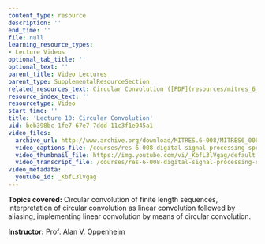 ```yaml
---
content_type: resource
description: ''
end_time: ''
file: null
learning_resource_types:
- Lecture Videos
optional_tab_title: ''
optional_text: ''
parent_title: Video Lectures
parent_type: SupplementalResourceSection
related_resources_text: Circular Convolution ([PDF](resources/mitres_6_008s11_lec10-1))
resource_index_text: ''
resourcetype: Video
start_time: ''
title: 'Lecture 10: Circular Convolution'
uid: beb398bc-1fe7-67e7-7ddd-11c3f1e945a1
video_files:
  archive_url: http://www.archive.org/download/MITRES.6-008/MITRES6_008_lec10_300k.mp4
  video_captions_file: /courses/res-6-008-digital-signal-processing-spring-2011/87415cf3a4365a219a1156ad4870b3c8_KbfL3lVgag.vtt
  video_thumbnail_file: https://img.youtube.com/vi/_KbfL3lVgag/default.jpg
  video_transcript_file: /courses/res-6-008-digital-signal-processing-spring-2011/74da8b6376d86b814939ec8ac479ab45_KbfL3lVgag.pdf
video_metadata:
  youtube_id: _KbfL3lVgag
---
```


**Topics covered:** Circular convolution of finite length sequences, interpretation of circular convolution as linear convolution followed by aliasing, implementing linear convolution by means of circular convolution.

**Instructor:** Prof. Alan V. Oppenheim